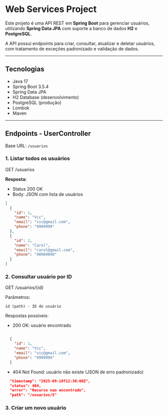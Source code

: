 # Web Services Project

Este projeto é uma API REST em **Spring Boot** para gerenciar usuários, utilizando **Spring Data JPA** com suporte a banco de dados **H2** e **PostgreSQL**.  

A API possui endpoints para criar, consultar, atualizar e deletar usuários, com tratamento de exceções padronizado e validação de dados.

---

## Tecnologias

- Java 17
- Spring Boot 3.5.4
- Spring Data JPA
- H2 Database (desenvolvimento)
- PostgreSQL (produção)
- Lombok
- Maven

---

## Endpoints - UserController

Base URL: `/usuarios`

### 1. Listar todos os usuários
GET /usuarios

**Resposta:**

- Status 200 OK  
- Body: JSON com lista de usuários

```json
[
  {
    "id": 1,
    "name": "Vic",
    "email": "vic@gmail.com",
    "phone": "9999999"
  },
  {
    "id": 2,
    "name": "Carol",
    "email": "carol@gmail.com",
    "phone": "98989898"
  }
]
```


### 2. Consultar usuário por ID
GET /usuarios/{id}

Parâmetros:

`id (path) - ID do usuário`

Respostas possíveis:

* 200 OK: usuário encontrado
```json

  {
    "id": 1,
    "name": "Vic",
    "email": "vic@gmail.com",
    "phone": "9999999"
  }

```

  

* 404 Not Found: usuário não existe (JSON de erro padronizado)

```json
  "timestamp": "2025-09-10T12:30:00Z",
  "status": 404,
  "error": "Recurso nao encontrado",
  "path": "/usuarios/5"
```



### 3. Criar um novo usuário



